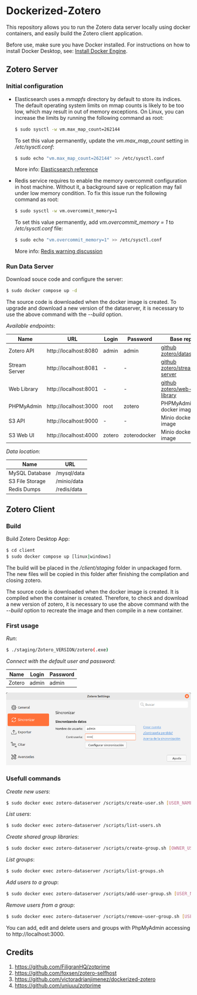 # Dockerized-Zotero

This repository allows you to run the Zotero data server locally using docker containers, and easily build the Zotero client application.

Before use, make sure you have Docker installed. For instructions on how to install Docker Desktop, see: [Install Docker Engine](https://docs.docker.com/engine/install).

## Zotero Server 

### Initial configuration 

- Elasticsearch uses a _mmapfs_ directory by default to store its indices. The default operating system limits on mmap counts is likely to be too low, which may result in out of memory exceptions. On Linux, you can increase the limits by running the following command as root:

    ```bash
    $ sudo sysctl -w vm.max_map_count=262144
    ```

    To set this value permanently, update the _vm.max_map_count_ setting in _/etc/sysctl.conf_:

    ```bash
    $ sudo echo "vm.max_map_count=262144" >> /etc/sysctl.conf
    ```

    More info: [Elasticsearch reference](https://www.elastic.co/guide/en/elasticsearch/reference/current/vm-max-map-count.html#vm-max-map-count)

- Redis service requires to enable the memory overcommit configuration in host machine. Without it, a background save or replication may fail under low memory condition. To fix this issue run the following command as root:
    ```bash
    $ sudo sysctl -w vm.overcommit_memory=1
    ```

    To set this value permanently, add _vm.overcommit_memory = 1_ to _/etc/sysctl.conf_ file:

    ```bash
    $ sudo echo "vm.overcommit_memory=1" >> /etc/sysctl.conf
    ```
    More info: [Redis warning discussion](https://github.com/nextcloud/all-in-one/discussions/1731)


### Run Data Server

Download souce code and configure the server: 
```bash
$ sudo docker compose up -d
```

The source code is downloaded when the docker image is created. To upgrade and download a new version of the dataserver, it is necessary to use the above command with the _--build_ option.

*Available endpoints*:

| Name          | URL                    | Login    | Password      | Base repo                                                              |
| ------------- | ---------------------- |--------- | ------------- | ---------------------------------------------------------------------  |
| Zotero API    | http://localhost:8080  | admin    |  admin        | [github zotero/dataserver](https://github.com/zotero/dataserver)       |
| Stream Server | http://localhost:8081  | -        |  -            | [github zotero/stream-server](https://github.com/zotero/stream-server) |
| Web Library   | http://localhost:8001  | -        |  -            | [github zotero/web-library](https://github.com/zotero/web-library)     |
| PHPMyAdmin    | http://localhost:3000  | root     |  zotero       | PHPMyAdmin docker image                                                |
| S3 API        | http://localhost:9000  | -        |  -            | Minio docker image                                                     |
| S3 Web UI     | http://localhost:4000  | zotero   |  zoterodocker | Minio docker image                                                     |

*Data location*:

| Name            | URL                                           |
| --------------- | --------------------------------------------- |
| MySQL Database  | /mysql/data                                   |
| S3 File Storage | /minio/data                                   |
| Redis Dumps     | /redis/data                                   |

## Zotero Client 

### Build

Build Zotero Desktop App: 
```bash
$ cd client
$ sudo docker compose up [linux|windows]
```

The build will be placed in the _/client/staging_ folder in unpackaged form. The new files will be copied in this folder after finishing the compilation and closing zotero.

The source code is downloaded when the docker image is created. It is compiled when the container is created. Therefore, to check and download a new version of zotero, it is necessary to use the above command with the _--build_ option to recreate the image and then compile in a new container.

### First usage

*Run*:
```bash
$ ./staging/Zotero_VERSION/zotero(.exe)
```

*Connect with the default user and password*:

| Name          | Login                    | Password           |
| ------------- | ------------------------ | ------------------ |
| Zotero        | admin                    | admin              |

![Sync](./doc/sync.png)


### Usefull commands

*Create new users*:
```bash
$ sudo docker exec zotero-dataserver /scripts/create-user.sh [USER_NAME] [EMAIL] [PASSWORD] 
```

*List users*:
```bash
$ sudo docker exec zotero-dataserver /scripts/list-users.sh
```

*Create shared group libraries*:
```bash
$ sudo docker exec zotero-dataserver /scripts/create-group.sh [OWNER_USER_NAME] [GROUP_NAME] "[GROUP_FULLNAME]" 
```

*List groups*:
```bash
$ sudo docker exec zotero-dataserver /scripts/list-groups.sh
```

*Add users to a group*:
```bash
$ sudo docker exec zotero-dataserver /scripts/add-user-group.sh [USER_NAME] [GROUP_NAME]
```

*Remove users from a group*:
```bash
$ sudo docker exec zotero-dataserver /scripts/remove-user-group.sh [USER_NAME] [GROUP_NAME]
```

You can add, edit and delete users and groups with PhpMyAdmin accessing to http://localhost:3000.

## Credits
1. https://github.com/FiligranHQ/zotprime
2. https://github.com/foxsen/zotero-selfhost
3. https://github.com/victoradrianjimenez/dockerized-zotero
4. https://github.com/uniuuu/zotprime
